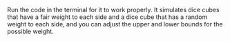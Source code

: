 Run the code in the terminal for it to work properly. It simulates dice cubes that have a fair weight to each side and a dice cube that has a random weight to each side, and you can adjust the upper and lower bounds for the possible weight.
